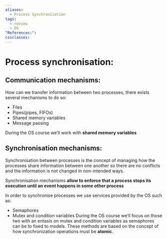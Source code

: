 ```yaml
---
aliases:
  - Process Synchronisation
tags:
  - review
  - OS
"References:": 
cssclasses:
---
```


# Process synchronisation:
## Communication mechanisms: 
How can we transfer information between two processes, there exists several mechanisms to do so: 
+ Files 
+ Pipes(pipes, FIFOs)
+ Shared memory variables
+ Message passing 

During the OS course we’ll work with **shared memory variables**
## Synchronisation mechanisms: 
Synchronisation between processes is the concept of managing how the processes share information between one another so there are no conflicts and the information is not changed in non-intended ways.

Synchronisation mechanisms **allow to enforce that a process stops its execution until an event happens in some other process**

In order to synchronise processes we use services provided by the OS such as: 
+ Semaphores 
+ Mutex and condition variables
During the OS course we’ll focus on those two with an entasis on mutex and condition variables as semaphores can be to fixed to models. 
These methods are based on the concept of how synchronization operations must be **atomic**. 